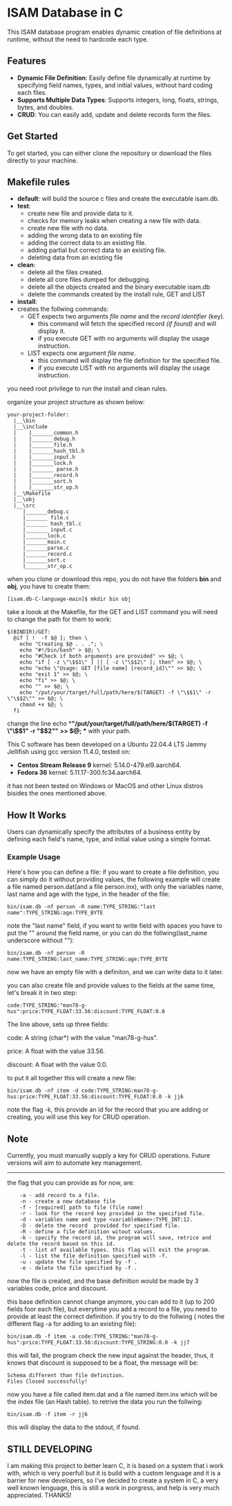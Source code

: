 # ISAM Database in C

This ISAM database program enables dynamic creation of file definitions at runtime,  without the need to hardcode each type.

## Features

- **Dynamic File Definition**: Easily define file dynamically at runtime by specifying field names, types, and initial values, without hard coding each files.
- **Supports Multiple Data Types**: Supports integers, long, floats, strings, bytes, and doubles.
- **CRUD**: You can easily add, update and delete records form the files.
  
## Get Started

To get started, you can either clone the repository or download the files directly to your machine.

## Makefile rules

- **default**: will build the source c files and create the executable isam.db.  
- **test**:
  - create new file and provide data to it.
  - checks for memory leaks when creating a new file with data.
  - create new file with no data.
  - adding the wrong data to an existing file
  - adding the correct data to an existing file.
  - adding partial but correct data to an existing file.
  - deleting data from an existing file
- **clean**:
  - delete all the files created.
  - delete all core files dumped for debugging.
  - delete all the objects created and the binary executable isam.db
  - delete the commands created by the install rule, GET and LIST
- **install**:
- creates the follwing commands:
  - GET expects two arguments *file name* and the *record identifier* (key).
    - this command will fetch the specified record *(if found)* and will display it.
    - if you execute GET with no arguments will display the usage instruction.
  - LIST expects one argument *file name*.
    - this command will display the file definition for the specified file.
    - if you execute LIST with no arguments will display the usage instruction.

you need root privilege to run the install and clean rules.

organize your project structure as shown below:

``````plaintext
your-project-folder:
  |__\bin
  |__\include
  |    |_______common.h
  |    |_______debug.h
  |    |_______file.h
  |    |_______hash_tbl.h
  |    |_______input.h
  |    |_______lock.h
  |    |_______ parse.h
  |    |_______record.h
  |    |_______sort.h
  |    |_______str_op.h
  |__\Makefile
  |__\obj
  |__\src
     |_______debug.c
     |_______ file.c
     |_______ hash_tbl.c
     |_______ input.c
     |_______lock.c
     |_______main.c
     |_______parse.c
     |_______record.c
     |_______sort.c
     |_______str_op.c

``````

when you clone or download this repo, you do not have the folders **bin** and **obj**, you have to create them:

``````plaintext
[isam.db-C-language-main]$ mkdir bin obj
``````

take a loook at the Makefile, for the GET and LIST command you will need to change the path for them to work:

``````plaintext
$(BINDIR)/GET:
  @if [ !  -f $@ ]; then \
    echo "Creating $@ . . ."; \
    echo "#!/bin/bash" > $@; \
    echo "#Check if both arguments are provided" >> $@; \
    echo "if [ -z \"\$$1\" ] || [ -z \"\$$2\" ]; then" >> $@; \
    echo "echo \"Usage: GET [file name] [record_id]\"" >> $@; \
    echo "exit 1" >> $@; \
    echo "fi" >> $@; \
    echo "" >> $@; \
    echo "/put/your/target/full/path/here/$(TARGET) -f \"\$$1\" -r \"\$$2\"" >> $@; \
    chmod +x $@; \
  fi
``````

change the line echo ***"/put/your/target/full/path/here/$(TARGET) -f \"\$$1\" -r \"\$$2\"" >> $@; \*** with your path.

This C software has been developed on a Ubuntu 22.04.4 LTS Jammy Jellifish using gcc version 11.4.0, tested on:

- **Centos Stream Release 9** kernel: 5.14.0-479.el9.aarch64.
- **Fedora 36** kernel: 5.11.17-300.fc34.aarch64.

it has not been tested on Windows or MacOS and other Linux distros bisides the ones mentioned above.

## How It Works

Users can dynamically specify the attributes of a business entity by defining each field's name, type, and initial value using a simple format.

### Example Usage

Here's how you can define a file:
if you want to create a file definition, you can simply do it without providing values, the following example will create a file named person.dat(and a file person.inx), with only the variables name, last name and age with the type, in the header of the file:

```plaintext
bin/isam.db -nf person -R name:TYPE_STRING:"last name":TYPE_STRING:age:TYPE_BYTE
```

note the "last name" field, if you want to write field with spaces you have to put the "" around the field name, or you can do the follwing(last_name underscore without ""):

```plaintext
bin/isam.db -nf person -R name:TYPE_STRING:last_name:TYPE_STRING:age:TYPE_BYTE
```

now we have an empty file with a definiton, and we can write data to it later.

you can also create file and provide values to the fields at the same time, let's break it in two step:

```plaintext
code:TYPE_STRING:"man78-g-hus":price:TYPE_FLOAT:33.56:discount:TYPE_FLOAT:0.0

```

The line above, sets up three fields:

code: A string (char*) with the value "man78-g-hus".

price: A float with the value 33.56.

discount: A float with the value 0.0.

to put it all together this will create a new file:

```plaintext
bin/isam.db -nf item -d code:TYPE_STRING:man78-g-hus:price:TYPE_FLOAT:33.56:discount:TYPE_FLOAT:0.0 -k jj6
```

note the flag -k, this provide an id for the record that you are adding or creating, you will use this key for CRUD operation.

## Note

Currently, you must manually supply a key for CRUD operations. Future versions will aim to automate key management.
___________________________________________________________________________________

the flag that you can provide as for now, are:

```plaintext
    -a - add record to a file.
    -n - create a new database file
    -f - [required] path to file (file name)
    -r - look for the record key provided in the specified file. 
    -d - variables name and type <variableName>:TYPE_INT:12.
    -D - delete the record  provided for specified file.
    -R - define a file definition witout values.
    -k - specify the record id, the program will save, retrice and delete the record based on this id.
    -t - list of available types. this flag will exit the program.
    -l - list the file definition specified with -f.
    -u - update the file specified by -f .
    -e - delete the file specified by -f .

```

now the  file is created, and the base definition would be made by 3 variables code, price and discount.

this base definition cannot change anymore, you can add to it (up to 200 fields foor each file), but everytime you add a record to a file, you need to provide at least the correct definition. if you try to do the follwing ( notes the different flag -a for adding to an existing file):

```plain text
bin/isam.db -f item -a code:TYPE_STRING:"man78-g-hus":price:TYPE_FLOAT:33.56:discount:TYPE_STRING:0.0 -k jj7
```

this will fail, the program check the new input against the header, thus, it  knows that discount is supposed to be a float, the message will be:

```plain text
Schema different than file definition.
Files Closed successfully!
```

now you have a file called item.dat and a file named item.inx which will be the index file (an Hash table).
to retrive the data you run the follwing:

```plain text
bin/isam.db -f item -r jj6
```

this will display the data to the stdout, if found.

## STILL DEVELOPING

I am making this project to better learn C, it is based on a system that i work with, which is very poerfull but it is build with a custom lenguage and it is a barrier for new developers, so I've decided to create a system in C, a very well known lenguage, this is still a work in porgress, and help is very much appreciated. THANKS!

